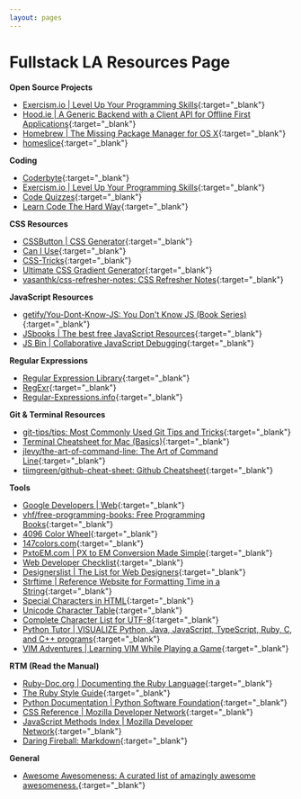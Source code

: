 ```yaml
---
layout: pages
---
```


Fullstack LA Resources Page
===========================

**Open Source Projects**

+ [Exercism.io \| Level Up Your Programming Skills](http://exercism.io/){:target="_blank"}
+ [Hood.ie \| A Generic Backend with a Client API for Offline First Applications](http://hood.ie/){:target="_blank"}
+ [Homebrew \| The Missing Package Manager for OS X](https://github.com/Homebrew/brew/){:target="_blank"}
+ [homeslice](https://github.com/andytlr/homeslice){:target="_blank"}

**Coding**

+ [Coderbyte](https://coderbyte.com/){:target="_blank"}
+ [Exercism.io \| Level Up Your Programming Skills](http://exercism.io/){:target="_blank"}
+ [Code Quizzes](http://www.codequizzes.com/){:target="_blank"}
+ [Learn Code The Hard Way](https://learncodethehardway.org/){:target="_blank"}


**CSS Resources**

+ [CSSButton \| CSS Generator](http://www.cssbutton.me/){:target="_blank"}
+ [Can I Use](http://caniuse.com/){:target="_blank"}
+ [CSS-Tricks](https://css-tricks.com/){:target="_blank"}
+ [Ultimate CSS Gradient Generator](http://www.colorzilla.com/gradient-editor/){:target="_blank"}
+ [vasanthk/css-refresher-notes: CSS Refresher Notes](https://github.com/vasanthk/css-refresher-notes){:target="_blank"}


**JavaScript Resources**

+ [getify/You-Dont-Know-JS: You Don't Know JS (Book Series)](https://github.com/getify/You-Dont-Know-JS){:target="_blank"}
+ [JSbooks \| The best free JavaScript Resources](http://jsbooks.revolunet.com/){:target="_blank"}
+ [JS Bin \| Collaborative JavaScript Debugging](https://jsbin.com){:target="_blank"}


**Regular Expressions**

+ [Regular Expression Library](http://regexlib.com/){:target="_blank"}
+ [RegExr](http://regexr.com/){:target="_blank"}
+ [Regular-Expressions.info](http://www.regular-expressions.info/){:target="_blank"}


**Git & Terminal Resources**

+ [git-tips/tips: Most Commonly Used Git Tips and Tricks](https://github.com/git-tips/tips){:target="_blank"}
+ [Terminal Cheatsheet for Mac (Basics)](https://github.com/0nn0/terminal-mac-cheatsheet){:target="_blank"}
+ [jlevy/the-art-of-command-line: The Art of Command Line](https://github.com/jlevy/the-art-of-command-line){:target="_blank"}
+ [tiimgreen/github-cheat-sheet: Github Cheatsheet](https://github.com/tiimgreen/github-cheat-sheet){:target="_blank"}


**Tools**

+ [Google Developers \| Web](https://developers.google.com/web/){:target="_blank"}
+ [vhf/free-programming-books: Free Programming Books](https://github.com/vhf/free-programming-books/blob/master/{:target="_blank"}free-programming-books.md){:target="_blank"}
+ [4096 Color Wheel](http://www.ficml.org/jemimap/style/color/wheel.html){:target="_blank"}
+ [147colors.com](http://www.147colors.com/grid/){:target="_blank"}
+ [PxtoEM.com \| PX to EM Conversion Made Simple](http://pxtoem.com/){:target="_blank"}
+ [Web Developer Checklist](http://webdevchecklist.com/){:target="_blank"}
+ [Designerslist \| The List for Web Designers](http://www.designerslist.info/){:target="_blank"}
+ [Strftime \| Reference Website for Formatting Time in a String](http://strftime.net/){:target="_blank"}
+ [Special Characters in HTML](http://www.degraeve.com/reference/specialcharacters.php){:target="_blank"}
+ [Unicode Character Table](http://unicode-table.com/en/#control-character){:target="_blank"}
+ [Complete Character List for UTF-8](http://www.fileformat.info/info/charset/UTF-8/list.htm){:target="_blank"}
+ [Python Tutor \| VISUALIZE Python, Java, JavaScript, TypeScript, Ruby, C, and C++ programs](http://pythontutor.com/){:target="_blank"}
+ [VIM Adventures \| Learning VIM While Playing a Game](http://vim-adventures.com/){:target="_blank"}


**RTM (Read the Manual)**

+ [Ruby-Doc.org \| Documenting the Ruby Language](http://ruby-doc.org/){:target="_blank"}
+ [The Ruby Style Guide](https://github.com/bbatsov/ruby-style-guide){:target="_blank"}
+ [Python Documentation \| Python Software Foundation](https://docs.python.org){:target="_blank"}
+ [CSS Reference \| Mozilla Developer Network](https://developer.mozilla.org/en-US/docs/Web/CSS/Reference){:target="_blank"}
+ [JavaScript Methods Index \| Mozilla Developer Network](https://developer.mozilla.org/en-US/docs/Web/JavaScript/Reference{:target="_blank"}/Methods_Index){:target="_blank"}
+ [Daring Fireball: Markdown](http://daringfireball.net/projects/markdown/){:target="_blank"}


**General**

+ [Awesome Awesomeness: A curated list of amazingly awesome awesomeness.](https://github.com/bayandin/awesome-awesomeness){:target="_blank"}
